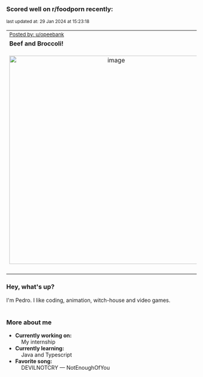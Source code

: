 ### Scored well on r/foodporn recently:

<p align="left"><sub>last updated at: 29 Jan 2024 at 15:23:18</sub></p>

|   |
| --- |
| <sub>[Posted by: u/opeebank][source]</sub> |
| **Beef and Broccoli!** | 
|<p align="center"> <img alt="image" src="https://i.redd.it/vd98ftifvvec1.jpeg" width="550" /> </p>|
|   |

### Hey, what's up?

I'm Pedro. I like coding, animation, witch-house and video games.<br><br>

### More about me
- **Currently working on:**  
&nbsp;&nbsp;&nbsp;&nbsp;My internship
- **Currently learning:**  
&nbsp;&nbsp;&nbsp;&nbsp;Java and Typescript
- **Favorite song:**  
&nbsp;&nbsp;&nbsp;&nbsp;DEVILNOTCRY — NotEnoughOfYou<br><br>

  



  
  
  
[linkedin]: https://linkedin.com/in/pedro-h-r-gomes-8a487b14a/
[gmail]: mailto:pilique11@gmail.com
[source]: https://reddit.com/r/FoodPorn/comments/1abyk9y/beef_and_broccoli/
[redditAPI]: https://www.reddit.com/dev/api/
